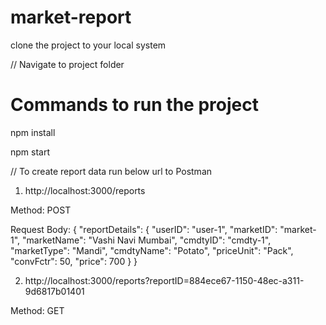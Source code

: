 # market-report


clone the project to your local system

// Navigate to project folder

# Commands to run the project

npm install

npm start

// To create report data run below url to Postman
1. http://localhost:3000/reports

Method: POST

Request Body:
{
 "reportDetails": {
 "userID": "user-1",
 "marketID": "market-1",
 "marketName": "Vashi Navi Mumbai",
 "cmdtyID": "cmdty-1",
 "marketType": "Mandi",
 "cmdtyName": "Potato",
 "priceUnit": "Pack",
 "convFctr": 50,
 "price": 700
 }
}

2. http://localhost:3000/reports?reportID=884ece67-1150-48ec-a311-9d6817b01401

Method: GET